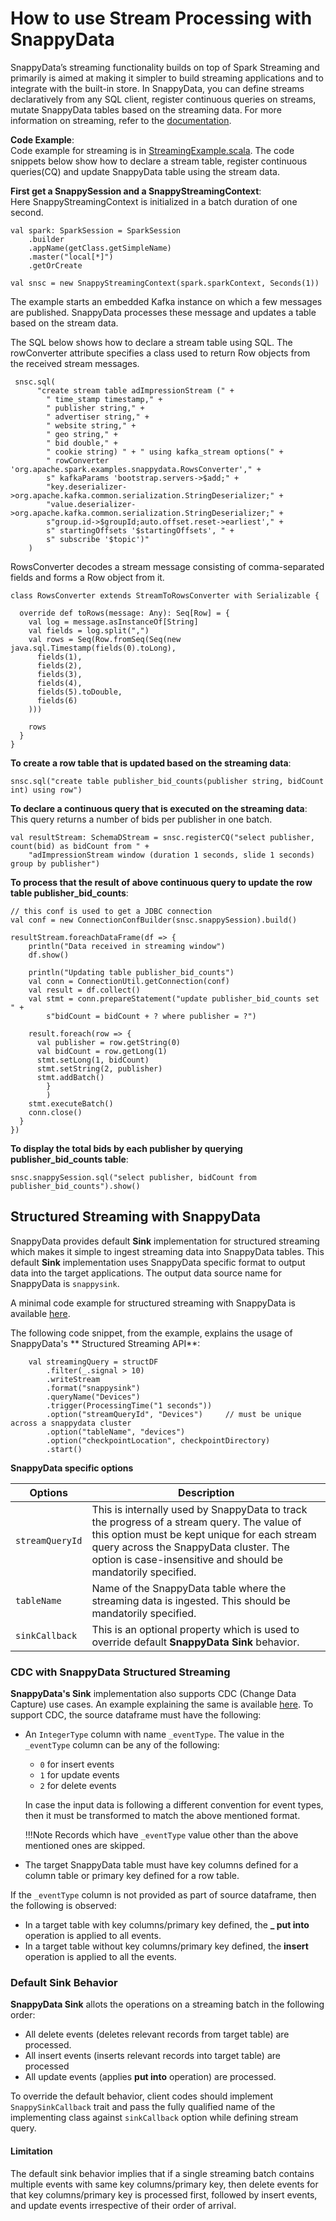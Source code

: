 <a id="howto-streams"></a>
# How to use Stream Processing with SnappyData
SnappyData’s streaming functionality builds on top of Spark Streaming and primarily is aimed at making it simpler to build streaming applications and to integrate with the built-in store. In SnappyData, you can define streams declaratively from any SQL client, register continuous queries on streams, mutate SnappyData tables based on the streaming data. For more information on streaming, refer to the [documentation](../programming_guide/stream_processing_using_sql.md).

**Code Example**: </br>
Code example for streaming is in [StreamingExample.scala](https://github.com/SnappyDataInc/snappydata/blob/master/examples/src/main/scala/org/apache/spark/examples/snappydata/StreamingExample.scala). The code snippets below show how to declare a stream table, register continuous queries(CQ) and update SnappyData table using the stream data.

**First get a SnappySession and a SnappyStreamingContext**: </br>
Here SnappyStreamingContext is initialized in a batch duration of one second.
```pre
val spark: SparkSession = SparkSession
    .builder
    .appName(getClass.getSimpleName)
    .master("local[*]")
    .getOrCreate

val snsc = new SnappyStreamingContext(spark.sparkContext, Seconds(1))
```

The example starts an embedded Kafka instance on which a few messages are published. SnappyData processes these message and updates a table based on the stream data.

The SQL below shows how to declare a stream table using SQL. The rowConverter attribute specifies a class used to return Row objects from the received stream messages.
```pre
 snsc.sql(
      "create stream table adImpressionStream (" +
        " time_stamp timestamp," +
        " publisher string," +
        " advertiser string," +
        " website string," +
        " geo string," +
        " bid double," +
        " cookie string) " + " using kafka_stream options(" +
        " rowConverter 'org.apache.spark.examples.snappydata.RowsConverter'," +
        s" kafkaParams 'bootstrap.servers->$add;" +
        "key.deserializer->org.apache.kafka.common.serialization.StringDeserializer;" +
        "value.deserializer->org.apache.kafka.common.serialization.StringDeserializer;" +
        s"group.id->$groupId;auto.offset.reset->earliest'," +
        s" startingOffsets '$startingOffsets', " +
        s" subscribe '$topic')"
    )
```

RowsConverter decodes a stream message consisting of comma-separated fields and forms a Row object from it.

```pre
class RowsConverter extends StreamToRowsConverter with Serializable {

  override def toRows(message: Any): Seq[Row] = {
    val log = message.asInstanceOf[String]
    val fields = log.split(",")
    val rows = Seq(Row.fromSeq(Seq(new java.sql.Timestamp(fields(0).toLong),
      fields(1),
      fields(2),
      fields(3),
      fields(4),
      fields(5).toDouble,
      fields(6)
    )))

    rows
  }
}

```

**To create a row table that is updated based on the streaming data**:

```pre
snsc.sql("create table publisher_bid_counts(publisher string, bidCount int) using row")
```

**To declare a continuous query that is executed on the streaming data**: This query returns a number of bids per publisher in one batch.

```pre
val resultStream: SchemaDStream = snsc.registerCQ("select publisher, count(bid) as bidCount from " +
    "adImpressionStream window (duration 1 seconds, slide 1 seconds) group by publisher")
```

**To process that the result of above continuous query to update the row table publisher_bid_counts**:

```pre
// this conf is used to get a JDBC connection
val conf = new ConnectionConfBuilder(snsc.snappySession).build()

resultStream.foreachDataFrame(df => {
    println("Data received in streaming window")
    df.show()

    println("Updating table publisher_bid_counts")
    val conn = ConnectionUtil.getConnection(conf)
    val result = df.collect()
    val stmt = conn.prepareStatement("update publisher_bid_counts set " +
        s"bidCount = bidCount + ? where publisher = ?")

    result.foreach(row => {
      val publisher = row.getString(0)
      val bidCount = row.getLong(1)
      stmt.setLong(1, bidCount)
      stmt.setString(2, publisher)
      stmt.addBatch()
        }
        )
    stmt.executeBatch()
    conn.close()
  }
})
```

**To display the total bids by each publisher by querying publisher_bid_counts table**:

```pre
snsc.snappySession.sql("select publisher, bidCount from publisher_bid_counts").show()
```

## Structured Streaming with SnappyData 

SnappyData provides default **Sink** implementation for structured streaming which makes it simple to ingest streaming data into SnappyData tables. This default **Sink** implementation uses SnappyData specific format to output data into the target applications. The output data source name for SnappyData is `snappysink`.

A minimal code example for structured streaming with SnappyData is available [here](https://github.com/SnappyDataInc/snappydata/blob/streaming_sink/examples/src/main/scala/org/apache/spark/examples/snappydata/StructuredStreamingExample.scala).

The following code snippet, from the example, explains the usage of SnappyData's ** Structured Streaming API**:

```pre
    val streamingQuery = structDF
        .filter(_.signal > 10)
        .writeStream
        .format("snappysink")
        .queryName("Devices")
        .trigger(ProcessingTime("1 seconds"))
        .option("streamQueryId", "Devices")     // must be unique across a snappydata cluster
        .option("tableName", "devices")
        .option("checkpointLocation", checkpointDirectory)
        .start()
```

**SnappyData specific options**

| Options | Description |
|--------|--------|
|    `streamQueryId`    | This is internally used by SnappyData to track the progress of a stream query. The value of this option must be kept unique for each stream query across the SnappyData cluster.  The option is case-insensitive and should be mandatorily specified.|
|`tableName`|Name of the SnappyData table where the streaming data is ingested. This should be mandatorily specified.|
|`sinkCallback`|This is an optional property which is used to override default **SnappyData Sink** behavior.|

### CDC with SnappyData Structured Streaming

**SnappyData's Sink** implementation also supports CDC (Change Data Capture) use cases. An example explaining the same is available [here](https://github.com/SnappyDataInc/snappydata/blob/streaming_sink/examples/src/main/scala/org/apache/spark/examples/snappydata/StructuredStreamingCDCExample.scala).
To support CDC, the source dataframe must have the following:

*	An `IntegerType` column with name `_eventType`.  The value in the `_eventType` column can be any of the following:
  	-	`0` for insert events  
	-	`1` for update events  
	-	`2` for delete events
	
	In case the input data is following a different convention for event types, then it must be transformed to match the above mentioned format.
    
    !!!Note
    	Records which have `_eventType` value other than the above mentioned ones are skipped.
    
*	The target SnappyData table must have key columns defined for a column table or primary key defined for a row table.

If the `_eventType` column is not provided as part of source dataframe, then the following is observed:

- In a target table with key columns/primary key defined, the **_ put into** operation is applied to all events.
- In a target table without key columns/primary key defined, the **insert** operation is applied to all the events.

### Default Sink Behavior

**SnappyData Sink** allots the operations on a streaming batch in the following order:

  - All delete events (deletes relevant records from target table) are processed.
  - All insert events (inserts relevant records into target table) are processed
  - All update events (applies **put into** operation) are processed.

To override the default behavior, client codes should implement `SnappySinkCallback` trait and pass the fully qualified name of the implementing class against `sinkCallback` option while defining stream query.

#### Limitation

The default sink behavior implies that if a single streaming batch contains multiple events with same key columns/primary key, then delete events for that key columns/primary key is processed first, followed by insert events, and update events irrespective of their order of arrival.
